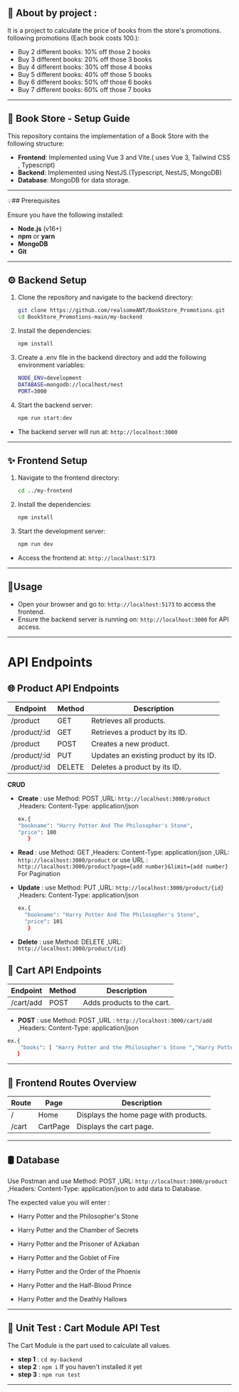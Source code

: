 ## 🧾 About by project :

It is a project to calculate the price of books from the store's promotions.
following promotions (Each book costs 100.):

- Buy 2 different books: 10% off those 2 books
- Buy 3 different books: 20% off those 3 books
- Buy 4 different books: 30% off those 4 books
- Buy 5 different books: 40% off those 5 books
- Buy 6 different books: 50% off those 6 books
- Buy 7 different books: 60% off those 7 books
---

## 📝 Book Store - Setup Guide

This repository contains the implementation of a Book Store with the following structure:

- **Frontend**: Implemented using Vue 3 and Vite.( uses Vue 3, Tailwind CSS , Typescript)
- **Backend**: Implemented using NestJS.(Typescript, NestJS, MongoDB)
- **Database**: MongoDB for data storage.

---
💡## Prerequisites

Ensure you have the following installed:

- **Node.js** (v16+)
- **npm** or **yarn**
- **MongoDB**
- **Git**

---
## ⚙️ Backend Setup

1. Clone the repository and navigate to the backend directory:

   ```bash
   git clone https://github.com/realsomeANT/BookStore_Promotions.git
   cd BookStore_Promotions-main/my-backend
    ```
2. Install the dependencies:
    ```bash 
    npm install
    ```
3. Create a .env file in the backend directory and add the following environment variables:
    ```bash
    NODE_ENV=development
    DATABASE=mongodb://localhost/nest
    PORT=3000
    ```
4. Start the backend server:
    ```bash
    npm run start:dev
    ```   
- The backend server will run at:
  `http://localhost:3000`
---
## ✨ Frontend Setup

1. Navigate to the frontend directory:
    ```bash
    cd ../my-frontend
    ```
2. Install the dependencies:
    ```bash
    npm install
    ```
3. Start the development server:
    ```bash
    npm run dev
    ```
- Access the frontend at: 
`http://localhost:5173`
---
## 📑Usage

- Open your browser and go to: 
`http://localhost:5173` 
to access the frontend.
- Ensure the backend server is running on:
 `http://localhost:3000` 
 for API access.   
---

<h1>API Endpoints</h1>

## 🌐 Product API Endpoints

| Endpoint	| Method	| Description |
|---------------|------------|-----------------------|
|/product	|GET	| Retrieves all products. |
|/product/:id|	GET	| Retrieves a product by its ID. |
|/product	|POST	| Creates a new product. |
|/product/:id|	PUT	| Updates an existing product by its ID. |
|/product/:id|	DELETE	| Deletes a product by its ID. |

**CRUD**
- **Create** : use Method: POST ,URL: `http://localhost:3000/product` ,Headers: Content-Type: application/json
  ```bash
  ex.{
  "bookname": "Harry Potter And The Philosopher's Stone",
  "price": 100
     }
  ```
- **Read** : use Method: GET ,Headers: Content-Type: application/json ,URL: `http://localhost:3000/product` or use URL : `http://localhost:3000/product?page={add number}&limit={add number}` For Pagination

- **Update** : use Method: PUT ,URL: `http://localhost:3000/product/{id}` ,Headers: Content-Type: application/json
  ```bash
  ex.{
    "bookname": "Harry Potter And The Philosopher's Stone",
    "price": 101
     }
  ```
- **Delete** : use Method: DELETE ,URL: `http://localhost:3000/product/{id}`

## 🛒 Cart API Endpoints
| Endpoint | Method | Description |
|-----------------|------|-------------------------------|
|/cart/add |	POST | Adds products to the cart. |

- **POST** : use Method: POST ,URL : `http://localhost:3000/cart/add` ,Headers: Content-Type: application/json
```bash
ex.{
    "books": [ "Harry Potter and the Philosopher's Stone ","Harry Potter and the Philosopher's Stone ","Harry Potter and the Prisoner of Azkaban "  ]
   }
```
---
## 🔀 Frontend Routes Overview
|Route|	Page | Description |
|--------|-------|---------------------------|
|/	| Home | Displays the home page with products. |
|/cart	| CartPage | Displays the cart page. |

---
## 🛢 Database

Use Postman and use Method: POST ,URL: `http://localhost:3000/product` ,Headers: Content-Type: application/json to add data to Database.

The expected value you will enter :

- Harry Potter and the Philosopher's Stone

- Harry Potter and the Chamber of Secrets

- Harry Potter and the Prisoner of Azkaban

- Harry Potter and the Goblet of Fire

- Harry Potter and the Order of the Phoenix

- Harry Potter and the Half-Blood Prince

- Harry Potter and the Deathly Hallows

---
## 🧐 Unit Test : Cart Module API Test

The Cart Module is the part used to calculate all values.

- **step 1** : `cd my-backend`
- **step 2** : `npm i` If you haven't installed it yet
- **step 3** : `npm run test`

---

